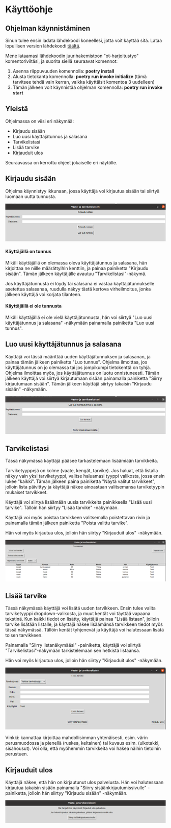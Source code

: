 # Käyttöohje

## Ohjelman käynnistäminen
Sinun tulee ensin ladata lähdekoodi koneellesi, jotta voit käyttää sitä. Lataa lopullisen version lähdekoodi [täältä](UPDATE!).

Mene lataamasi lähdekoodin juurihakemistoon "ot-harjoitustyo" komentoriviltäsi, ja suorita siellä seuraavat komennot:

1. Asenna riippuvuuden komennolla: **poetry install**
2. Alusta tietokanta komennolla: **poetry run invoke initialize** (tämä tarvitsee tehdä vain kerran, vaikka käyttäisit komentoa 3 uudelleen)
3. Tämän jälkeen voit käynnistää ohjelman komennolla: **poetry run invoke start**


## Yleistä
Ohjelmassa on viisi eri näkymää:
* Kirjaudu sisään
* Luo uusi käyttäjätunnus ja salasana
* Tarvikelistasi
* Lisää tarvike
* Kirjauduit ulos

Seuraavassa on kerrottu ohjeet jokaiselle eri näytölle.

## Kirjaudu sisään
Ohjelma käynnistyy ikkunaan, jossa käyttäjä voi kirjautua sisään tai siirtyä luomaan uutta tunnusta.

![](./kuvat/Ohje1_kirjaudusisaan.png)

#### Käyttäjällä on tunnus
Mikäli käyttäjällä on olemassa oleva käyttäjätunnus ja salasana, hän kirjoittaa ne niille määrättyihin kenttiin, ja painaa
painiketta "Kirjaudu sisään". Tämän jälkeen käyttäjälle avautuu "Tarvikelistasi"-näkymä.

Jos käyttäjätunnusta ei löydy tai salasana ei vastaa käyttäjätunnukselle asetettua salasanaa, ruudulla näkyy tästä kertova
virheilmoitus, jonka jälkeen käyttäjä voi korjata tilanteen.

#### Käyttäjällä ei ole tunnusta
Mikäli käyttäjällä ei ole vielä käyttäjätunnusta, hän voi siirtyä "Luo uusi käyttäjätunnus ja salasana" -näkymään painamalla painiketta
"Luo uusi tunnus".

## Luo uusi käyttäjätunnus ja salasana

Käyttäjä voi tässä määrittää uuden käyttäjätunnuksen ja salasanan, ja painaa tämän jälkeen painiketta "Luo tunnus". Ohjelma
ilmoittaa, jos käyttäjätunnus on jo olemassa tai jos jompikumpi tietokenttä on tyhjä. Ohjelma ilmoittaa myös, jos käyttäjätunnus on
luotu onnistuneesti. Tämän jälkeen käyttäjä voi siirtyä kirjautumaan sisään painamalla painiketta "Siirry kirjautumaan sisään". 
Tämän jälkeen käyttäjä siirtyy takaisin "Kirjaudu sisään" -näkymään.

![](./kuvat/Ohje2_luotunnus.png)

## Tarvikelistasi
Tässä näkymässä käyttäjä pääsee tarkastelemaan lisäämiään tarvikkeita.

Tarviketyyppejä on kolme (vaate, kengät, tarvike). Jos haluat, että listalla näkyy vain yksi tarviketyyppi, valitse haluamasi tyyppi
valikosta, jossa ensin lukee "kaikki". Tämän jälkeen paina painiketta "Näytä valitut tarvikkeet", jolloin lista päivittyy ja käyttäjä
näkee ainoastaan valitsemansa tarviketyypin mukaiset tarvikkeet.

Käyttäjä voi siirtyä lisäämään uusia tarvikkeita painikkeella "Lisää uusi tarvike". Tällöin hän siirtyy "Lisää tarvike" -näkymään.

Käyttäjä voi myös poistaa tarvikkeen valitsemalla poistettavan rivin ja painamalla tämän jälkeen painiketta "Poista valittu tarvike".

Hän voi myös kirjautua ulos, jolloin hän siirtyy "Kirjauduit ulos" -näkymään.

![](./kuvat/Ohje3_tarvikelistasi.png)

## Lisää tarvike
Tässä näkymässä käyttäjä voi lisätä uuden tarvikkeen. Ensin tulee valita tarviketyyppi dropdown-valikosta, ja muut kentät voi 
täyttää vapaana tekstinä. Kun kaikki tiedot on lisätty, käyttäjä painaa "Lisää listaan", jolloin tarvike lisätään listalle, ja käyttäjä
näkee lisäämänsä tarvikkeen tiedot myös tässä näkymässä. Tällöin kentät tyhjenevät ja käyttäjä voi halutessaan lisätä toisen tarvikkeen.

Painamalla "Siirry listanäkymääsi" -painiketta, käyttäjä voi siirtyä "Tarvikelistasi"-näkymään tarkistelemaan sen hetkistä listaansa.

Hän voi myös kirjautua ulos, jolloin hän siirtyy "Kirjauduit ulos" -näkymään.

![](./kuvat/Ohje4_lisaatarvike.png)

Vinkki: kannattaa kirjoittaa mahdollisimman yhtenäisesti, esim. värin perusmuodossa ja pienellä (ruskea, keltainen) tai kuvaus esim.
(ulkotakki, sisähousut). Voi olla, että myöhemmin tarvikkeita voi hakea näihin tietoihin perustuen.

## Kirjauduit ulos
Käyttäjä näkee, että hän on kirjautunut ulos palvelusta. Hän voi halutessaan kirjautua takaisin sisään painamalla "Siirry
sisäänkirjautumissivulle" -painiketta, jolloin hän siirtyy "Kirjaudu sisään" -näkymään.

![](./kuvat/Ohje5_kirjauduitulos.png)
